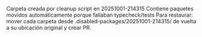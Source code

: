 Carpeta creada por cleanup script en 20251001-214315
Contiene paquetes movidos automáticamente porque fallaban typecheck/tests
Para restaurar: mover cada carpeta desde .disabled-packages/20251001-214315/<package> de vuelta a su ubicación original y crear PR.
